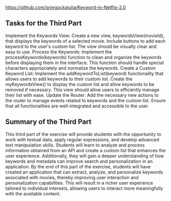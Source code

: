 https://github.com/sniegockajulia/Keyword-in-Netflix-2.0

## Tasks for the Third Part
Implement the Keywords View: Create a new view, keywordsView(movieId), that displays the keywords of a selected movie. Include buttons to add each keyword to the user's custom list. The view should be visually clear and easy to use.
Process the Keywords: Implement the processKeywords(keywords) function to clean and organize the keywords before displaying them in the interface. This function should handle special characters appropriately and normalize the keywords.
Create a Custom Keyword List: Implement the addKeywordToList(keyword) functionality that allows users to add keywords to their custom list. Create the myKeywordsView() to display the custom list and allow keywords to be removed if necessary. This view should allow users to efficiently manage their list with ease.
Update the Router: Add the necessary new actions to the router to manage events related to keywords and the custom list. Ensure that all functionalities are well-integrated and accessible to the user.

## Summary of the Third Part
This third part of the exercise will provide students with the opportunity to work with textual data, apply regular expressions, and develop advanced text manipulation skills. Students will learn to analyze and process information obtained from an API and create a custom list that enhances the user experience. Additionally, they will gain a deeper understanding of how keywords and metadata can improve search and personalization in an application. By the end of this part of the exercise, students will have created an application that can extract, analyze, and personalize keywords associated with movies, thereby improving user interaction and personalization capabilities. This will result in a richer user experience tailored to individual interests, allowing users to interact more meaningfully with the available content.

